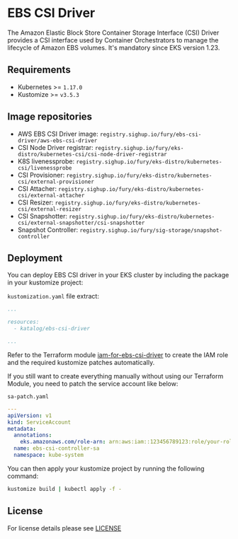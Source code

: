 # EBS CSI Driver

<!-- <KFD-DOCS> -->

The Amazon Elastic Block Store Container Storage Interface (CSI) Driver provides a CSI interface used by Container Orchestrators to manage the lifecycle of Amazon EBS volumes.
It's mandatory since EKS version 1.23.

## Requirements

- Kubernetes >= `1.17.0`
- Kustomize >= `v3.5.3`

## Image repositories

* AWS EBS CSI Driver image: `registry.sighup.io/fury/ebs-csi-driver/aws-ebs-csi-driver`
* CSI Node Driver registrar: `registry.sighup.io/fury/eks-distro/kubernetes-csi/csi-node-driver-registrar`
* K8S livenessprobe: `registry.sighup.io/fury/eks-distro/kubernetes-csi/livenessprobe`
* CSI Provisioner: `registry.sighup.io/fury/eks-distro/kubernetes-csi/external-provisioner`
* CSI Attacher: `registry.sighup.io/fury/eks-distro/kubernetes-csi/external-attacher`
* CSI Resizer: `registry.sighup.io/fury/eks-distro/kubernetes-csi/external-resizer`
* CSI Snapshotter: `registry.sighup.io/fury/eks-distro/kubernetes-csi/external-snapshotter/csi-snapshotter`
* Snapshot Controller: `registry.sighup.io/fury/sig-storage/snapshot-controller`

## Deployment

You can deploy EBS CSI driver in your EKS cluster by including the package in your kustomize project:

`kustomization.yaml` file extract:
```yaml
...

resources:
  - katalog/ebs-csi-driver

...
```

Refer to the Terraform module [iam-for-ebs-csi-driver](../../modules/iam-for-ebs-csi-driver) to create the
IAM role and the required kustomize patches automatically.

If you still want to create everything manually without using our Terraform Module, you need to patch the service account like below:

`sa-patch.yaml`
```yaml
---
apiVersion: v1
kind: ServiceAccount
metadata:
  annotations:
    eks.amazonaws.com/role-arn: arn:aws:iam::123456789123:role/your-role-name
  name: ebs-csi-controller-sa
  namespace: kube-system
```



You can then apply your kustomize project by running the following command:

```bash
kustomize build | kubectl apply -f -
```

<!-- Links -->

[github]: https://github.com/kubernetes-sigs/aws-load-balancer-controller/

<!-- </KFD-DOCS> -->

## License

For license details please see [LICENSE](../../LICENSE)


